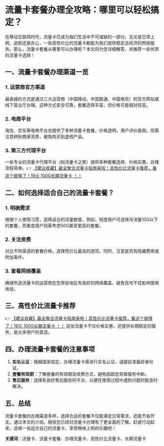 # 流量卡套餐办理全攻略：哪里可以轻松搞定？

在移动互联网时代，流量卡已成为我们生活中不可或缺的一部分。无论是日常上网、追剧还是办公，一张高性价比的流量卡都能为我们提供稳定且经济的网络服务。那么，流量卡套餐从哪里可以办理呢？本文将为您详细解答，并推荐一些优质的流量卡选择！

## 一、流量卡套餐办理渠道一览

### 1. 运营商官方渠道
最直接的方式是通过三大运营商（中国移动、中国联通、中国电信）的官方网站或线下营业厅办理。这种方式安全可靠，套餐选择丰富，但价格可能相对较高。

### 2. 电商平台
淘宝、京东等电商平台也提供了多种流量卡套餐，价格透明，用户评价直观。但需注意辨别商家资质，避免购买到虚假产品。

### 3. 第三方代理平台
一些专业的流量卡代理平台（如流量卡之家）提供多种套餐选择，价格实惠，办理流程简单。👉 [【建议收藏】最全聚合流量卡指南来啦！高性价比流量卡推荐，看这个就够了！19元 100G长期流量卡 ！！](https://bit.ly/Liuliangka)

## 二、如何选择适合自己的流量卡套餐？

### 1. 明确需求
根据个人使用习惯，选择适合的流量额度。例如，轻度用户可选择月流量10G以下的套餐，而重度用户则需考虑50G甚至更高的套餐。

### 2. 关注资费
对比不同渠道的套餐价格，选择性价比最高的选项。同时，注意是否有隐藏费用或附加条件。

### 3. 查看网络覆盖
确保所选流量卡的运营商在您常驻地区有良好的网络覆盖，避免信号不佳影响使用体验。

## 三、高性价比流量卡推荐

👉 [【建议收藏】最全聚合流量卡指南来啦！高性价比流量卡推荐，看这个就够了！19元 100G长期流量卡 ！！](https://bit.ly/Liuliangka) 这张流量卡不仅价格实惠，还提供长期稳定的服务，是众多用户的首选。

## 四、办理流量卡套餐的注意事项

1. **实名认证**：根据国家规定，办理流量卡需进行实名认证，请提前准备好身份证。
2. **套餐有效期**：了解套餐的有效期及续费方式，避免因疏忽导致服务中断。
3. **售后服务**：选择有良好售后服务的平台，以便在使用过程中遇到问题时能及时解决。

## 五、总结

流量卡套餐的办理渠道多样，选择合适的套餐不仅能满足日常需求，还能节省开支。通过本文的介绍，相信您已经对流量卡办理有了更全面的了解。赶紧行动起来，选择一张适合自己的流量卡，享受畅快上网的乐趣吧！

**关键词**：流量卡、流量卡套餐、办理流量卡、高性价比流量卡、长期流量卡